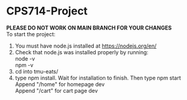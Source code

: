 # CPS714-Project
<b>PLEASE DO NOT WORK ON MAIN BRANCH FOR YOUR CHANGES</b></br>
To start the project:
1) You must have node.js installed at https://nodejs.org/en/
2) Check that node.js was installed properly by running: <br />
  node -v <br />
  npm -v <br />
3) cd into tmu-eats/ 
4) type npm install. Wait for installation to finish. Then type npm start <br/>
Append "/home" for homepage dev </br>
Append "/cart" for cart page dev
